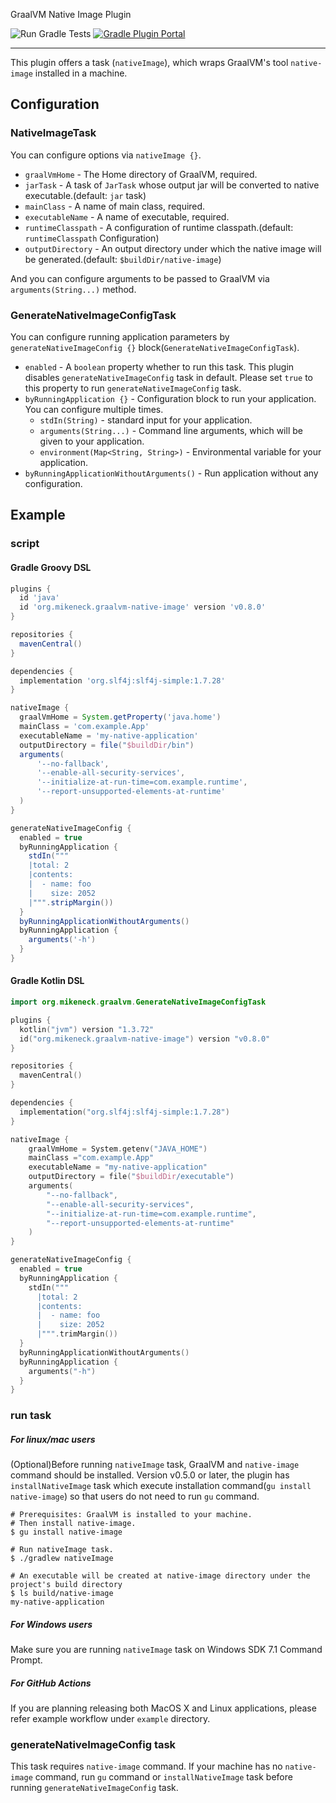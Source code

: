GraalVM Native Image Plugin

![Run Gradle Tests](https://github.com/mike-neck/graalvm-native-image-plugin/workflows/Run%20Gradle%20Tests/badge.svg?branch=master&event=push)
[![Gradle Plugin Portal](https://img.shields.io/maven-metadata/v/https/plugins.gradle.org/m2/org/mikeneck/graalvm-native-image/org.mikeneck.graalvm-native-image.gradle.plugin/maven-metadata.xml.svg?colorB=358504&label=gradlePluginPortal)](https://plugins.gradle.org/plugin/org.mikeneck.graalvm-native-image)

---

This plugin offers a task (`nativeImage`), which wraps GraalVM's tool `native-image` installed in a machine.

Configuration
---

### NativeImageTask

You can configure options via `nativeImage {}`.

* `graalVmHome` - The Home directory of GraalVM, required.
* `jarTask` - A task of `JarTask` whose output jar will be converted to native executable.(default: `jar` task)
* `mainClass` - A name of main class, required.
* `executableName` - A name of executable, required.
* `runtimeClasspath` - A configuration of runtime classpath.(default: `runtimeClasspath` Configuration)
* `outputDirectory` - An output directory under which the native image will be generated.(default: `$buildDir/native-image`)

And you can configure arguments to be passed to GraalVM via `arguments(String...)` method.

### GenerateNativeImageConfigTask

You can configure running application parameters by `generateNativeImageConfig {}` block(`GenerateNativeImageConfigTask`).

- `enabled` - A `boolean` property whether to run this task. This plugin disables `generateNativeImageConfig` task in default. Please set `true` to this property to run `generateNativeImageConfig` task.
- `byRunningApplication {}` - Configuration block to run your application. You can configure multiple times.
    - `stdIn(String)` - standard input for your application.
    - `arguments(String...)` - Command line arguments, which will be given to your application.
    - `environment(Map<String, String>)` - Environmental variable for your application.
- `byRunningApplicationWithoutArguments()` - Run application without any configuration.

Example
---

### script
#### Gradle Groovy DSL
```groovy
plugins {
  id 'java'
  id 'org.mikeneck.graalvm-native-image' version 'v0.8.0'
}

repositories {
  mavenCentral()
}

dependencies {
  implementation 'org.slf4j:slf4j-simple:1.7.28'
}

nativeImage {
  graalVmHome = System.getProperty('java.home')
  mainClass = 'com.example.App'
  executableName = 'my-native-application'
  outputDirectory = file("$buildDir/bin")
  arguments(
      '--no-fallback',
      '--enable-all-security-services',
      '--initialize-at-run-time=com.example.runtime',
      '--report-unsupported-elements-at-runtime'
  )
}

generateNativeImageConfig {
  enabled = true
  byRunningApplication {
    stdIn("""
    |total: 2
    |contents:
    |  - name: foo
    |    size: 2052
    |""".stripMargin())
  }
  byRunningApplicationWithoutArguments()
  byRunningApplication {
    arguments('-h')
  }
}
```

#### Gradle Kotlin DSL
```kotlin
import org.mikeneck.graalvm.GenerateNativeImageConfigTask

plugins {
  kotlin("jvm") version "1.3.72"
  id("org.mikeneck.graalvm-native-image") version "v0.8.0"
}

repositories {
  mavenCentral()
}

dependencies {
  implementation("org.slf4j:slf4j-simple:1.7.28")
}

nativeImage {
    graalVmHome = System.getenv("JAVA_HOME")
    mainClass ="com.example.App"
    executableName = "my-native-application"
    outputDirectory = file("$buildDir/executable")
    arguments(
        "--no-fallback",
        "--enable-all-security-services",
        "--initialize-at-run-time=com.example.runtime",
        "--report-unsupported-elements-at-runtime"
    )
}

generateNativeImageConfig {
  enabled = true
  byRunningApplication {
    stdIn("""
      |total: 2
      |contents:
      |  - name: foo
      |    size: 2052
      |""".trimMargin())
  }
  byRunningApplicationWithoutArguments()
  byRunningApplication {
    arguments("-h")
  }
}
```

### run task

##### For linux/mac users

(Optional)Before running `nativeImage` task, GraalVM and `native-image` command should be installed.
Version v0.5.0 or later, the plugin has `installNativeImage` task which execute installation command(`gu install native-image`)
so that users do not need to run `gu` command.

```shell-session
# Prerequisites: GraalVM is installed to your machine.
# Then install native-image.
$ gu install native-image

# Run nativeImage task.
$ ./gradlew nativeImage

# An executable will be created at native-image directory under the project's build directory
$ ls build/native-image
my-native-application
```

##### For Windows users

Make sure you are running `nativeImage` task on Windows SDK 7.1 Command Prompt.

##### For GitHub Actions

If you are planning releasing both MacOS X and Linux applications, please refer example workflow under `example` directory.

### generateNativeImageConfig task

This task requires `native-image` command. If your machine has no `native-image` command,
run `gu` command or `installNativeImage` task before running `generateNativeImageConfig` task.

